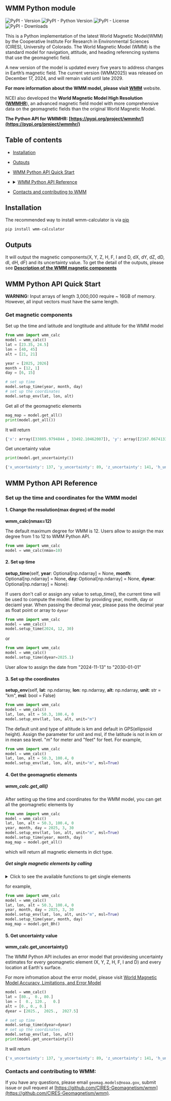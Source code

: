 

## WMM Python module

![PyPI - Version](https://img.shields.io/pypi/v/wmm-calculator)
![PyPI - Python Version](https://img.shields.io/pypi/pyversions/wmm-calculator)
![PyPI - License](https://img.shields.io/pypi/l/wmm-calculator)
![PyPI - Downloads](https://img.shields.io/pypi/dm/wmm-calculator)

This is a Python implementation of the latest World Magnetic Model(WMM) by the Cooperative Institute For Research in Environmental Sciences (CIRES), University of Colorado.
The World Magnetic Model (WMM) is the standard model for navigation, attitude, and heading referencing systems that use the  geomagnetic field. 

A new version of the model is updated every five years to address changes in Earth’s magnetic field. The current version (WMM2025) was released on December 17, 2024, and will remain valid until late 2029. 

**For more information about the WMM model, please visit [WMM](https://www.ncei.noaa.gov/products/world-magnetic-model)** website.

NCEI also developed the **World Magnetic Model High Resolution ([WMMHR](https://www.ncei.noaa.gov/products/world-magnetic-model-high-resolution)**), an advanced magnetic field model with more comprehensive data on the geomagnetic fields than the original World Magnetic Model.

**The Python API for WMMHR: [https://pypi.org/project/wmmhr/](https://pypi.org/project/wmmhr/)**

## Table of contents
- [Installation](#installation)
- [Outputs](#Output)
- [WMM Python API Quick Start](#WMM-Python-API-Quick-Start)
- <details> <summary><a href="#WMM-Python-API-Reference">WMM Python API Reference</a></summary>
  <ul>
  <li><a href="#1-change-the-resolutionmax-degree-of-the-model">wmm_calc(nmax=12)</a></li>
  <li><a href="#2-set-up-time">wmm_calc.setup_time</a></li>
  <li><a href="#3-set-up-the-coordinates">wmm_calc.setup_env</a></li>
  <li><a href="#5-get-uncertainty-value">wmm_calc.get_uncertainty</a></li>
  
  <li><details><summary><a href="#4-get-the-geomagnetic-elements">Get magnetic elements </a></summary>
      <nav>
     <ul>
     <li><a href="#get_all">wmm_calc.get_all() </a></li>
     <li><a href="#get-single-magnetic-elements-by-calling-">wmm_calc.get_Bx() </a></li>
     <li><a href="#get-single-magnetic-elements-by-calling-">wmm_calc.get_By() </a></li>
     <li><a href="#get-single-magnetic-elements-by-calling-">wmm_calc.get_Bz() </a></li>
     <li><a href="#get-single-magnetic-elements-by-calling-">wmm_calc.get_Bh() </a></li>
     <li><a href="#get-single-magnetic-elements-by-calling-">wmm_calc.get_Bf() </a></li>
     <li><a href="#get-single-magnetic-elements-by-calling-">wmm_calc.get_Bdec() </a></li>
     <li><a href="#get-single-magnetic-elements-by-calling-">wmm_calc.get_Binc() </a></li>
    
     <li><a href="#get-single-magnetic-elements-by-calling-">wmm_calc.get_dBx() </a></li>
     <li><a href="#get-single-magnetic-elements-by-calling-">wmm_calc.get_dBy() </a></li>
     <li><a href="#get-single-magnetic-elements-by-calling-">wmm_calc.get_dBz() </a></li>
     <li><a href="#get-single-magnetic-elements-by-calling-">wmm_calc.get_dBh() </a></li>
     <li><a href="#get-single-magnetic-elements-by-calling-">wmm_calc.get_dBf() </a></li>
     <li><a href="#get-single-magnetic-elements-by-calling-">wmm_calc.get_dBdec() </a></li>
     <li><a href="#get-single-magnetic-elements-by-calling-">wmm_calc.get_dBinc() </a></li>
    </ul>
  </ul>
  </nav>
  </details></li>
  </details>
- [Contacts and contributing to WMM](#contacts-and-contributing-to-wmm)

## Installation

The recommended way to install wmm-calculator is via [pip](https://pip.pypa.io/en/stable/)

```
pip install wmm-calculator 
```

## Outputs

It will output the magnetic components(X, Y, Z, H, F, I and D, dX, dY, dZ, dD, dI, dH, dF) and its uncertainty value. To get the detail of the outputs, please see **[Description of the WMM magnetic components](https://github.com/CIRES-Geomagnetism/wmm/blob/check_nmax/description.md)**

## WMM Python API Quick Start

**WARNING:** Input arrays of length 3,000,000 require ~ 16GB of memory. However, all input vectors must have the same length. 

### Get magnetic components
Set up the time and latitude and longtitude and altitude for the WMM model

```python
from wmm import wmm_calc
model = wmm_calc()
lat = [23.35, 24.5]
lon = [40, 45]
alt = [21, 21]

year = [2025, 2026]
month = [12, 1]
day = [6, 15]

# set up time
model.setup_time(year, month, day)
# set up the coordinates
model.setup_env(lat, lon, alt)
```

Get all of the geomagnetic elements

```python
mag_map = model.get_all()
print(model.get_all())
```
It will return 

```python
{'x': array([33805.9794844 , 33492.10462007]), 'y': array([2167.06741335, 1899.8602046 ]), 'z': array([23844.95317237, 26150.62563705]), 'h': array([33875.36612457, 33545.94671013]), 'f': array([41426.10555998, 42534.52435243]), 'dec': array([3.6678175, 3.2466589]), 'inc': array([35.14180823, 37.93807267]), 'dx': array([ 9.91215814, 14.60583551]), 'dy': array([-2.63505666, -4.26437959]), 'dz': array([40.35078867, 34.39738965]), 'dh': array([ 9.72328589, 14.34088148]), 'df': array([31.17702034, 32.45814375]), 'ddec': array([-0.00552022, -0.00868461]), 'dinc': array([0.03789554, 0.02466632])}
```

Get uncertainty value

```python
print(model.get_uncertainty())
```

```python
{'x_uncertainty': 137, 'y_uncertainty': 89, 'z_uncertainty': 141, 'h_uncertainty': 133, 'f_uncertainty': 138, 'declination_uncertainty': array([7.67519380e-06, 7.75056379e-06]), 'inclination_uncertainty': 0.2}
```

## WMM Python API Reference

### Set up the time and coordinates for the WMM model

#### 1. Change the resolution(max degree) of the model

**wmm_calc(nmax=12)**

The default maximum degree for WMM is 12. Users allow to assign the max degree from 1 to 12 to WMM Python API.
```python
from wmm import wmm_calc
model = wmm_calc(nmax=10)
```


#### 2. Set up time 

**setup_time**(self, **year**: Optional[np.ndarray] = None, **month**: Optional[np.ndarray] = None, **day**: Optional[np.ndarray] = None,
                   **dyear**: Optional[np.ndarray] = None):

If users don't call or assign any value to setup_time(), the current time will be used to compute the model.
Either by providing year, month, day or deciaml year. When passing the decimal year, please pass the decimal year as float point or array to `dyear`
```python
from wmm import wmm_calc
model = wmm_calc()
model.setup_time(2024, 12, 30)
```
or 
```python
from wmm import wmm_calc
model = wmm_calc()
model.setup_time(dyear=2025.1)
```

User allow to assign the date from "2024-11-13" to "2030-01-01"

#### 3. Set up the coordinates

**setup_env**(self, **lat**: np.ndarray, **lon**: np.ndarray, **alt**: np.ndarray, **unit**: str = "km", **msl**: bool = False)
```python
from wmm import wmm_calc
model = wmm_calc()
lat, lon, alt = 50.3, 100.4, 0
model.setup_env(lat, lon, alt, unit="m")
```

The default unit and type of altitude is km and default in GPS(ellipsoid height). 
Assign the parameter for unit and msl, if the latitude is not in km or in mean sea level.
"m" for meter and "feet" for feet. For example,
```python
from wmm import wmm_calc
model = wmm_calc()
lat, lon, alt = 50.3, 100.4, 0
model.setup_env(lat, lon, alt, unit="m", msl=True)
```

#### 4. Get the geomagnetic elements


##### wmm_calc.get_all()

After setting up the time and coordinates for the WMM model, you can get all the geomagnetic elements by

```python
from wmm import wmm_calc
model = wmm_calc()
lat, lon, alt = 50.3, 100.4, 0
year, month, day = 2025, 3, 30
model.setup_env(lat, lon, alt, unit="m", msl=True)
model.setup_time(year, month, day)
mag_map = model.get_all()
```

which will return all magnetic elements in dict type.

##### Get single magnetic elements by calling 
<details>
<summary>Click to see the available functions to get single elements</summary>
<p> <b>wmm_calc.get_Bx()</b>
  <li>Northward component of the Earth's magnetic field, measured in nanoteslas (nT). </li>
</p>

<p> <b>wmm_calc.get_By()</b>
  <li>Eastward component of the Earth's magnetic field, measured in nanoteslas (nT). </li>
</p>
<p><b>wmm_calc.get_Bz()</b>
<li>Downward component of the Earth's magnetic field, measured in nanoteslas (nT). </li>
</p>
<p><b>wmm_calc.get_Bh()</b>
<li>Horizontal intensity of the Earth's magnetic field, measured in nanoteslas (nT).</li>
</p>
<p><b>wmm_calc.get_Bf()</b>
<li>Total intensity of the Earth's magnetic field, measured in nanoteslas (nT).</li>
</p>
<p><b>wmm_calc.get_Bdec()</b>
<li>Rate of change of declination over time, measured in degrees per year.</li>
</p>
<p><b>wmm_calc.get_Binc()</b>
<li>Rate of inclination change over time, measured in degrees per year.</li>
</p>
<p><b>wmm_calc.get_dBx()</b>
<li>Rate of change of the northward component over time, measured in nanoteslas per year.</li>
</p>
<p><b>wmm_calc.get_dBy()</b>
<li>Rate of change of the eastward component over time, measured in nanoteslas per year.</li>
</p>
<p><b>wmm_calc.get_dBz()</b>
<li>Rate of change of the downward component over time, measured in nanoteslas per year.</li>
</p>
<p><b>wmm_calc.get_dBh()</b>
<li>Rate of change of horizontal intensity over time, measured in nanoteslas per year.</li>
</p>
<p><b>wmm_calc.get_dBf()</b>
<li>Rate of change of the total intensity over time, measured in nanoteslas per year.</li>
</p>
<p><b>wmm_calc.get_dBdec()</b>
<li>Rate of change of declination over time, measured in degrees per year.</li>
</p>
<p><b>wmm_calc.get_dBinc()</b>
<li>Rate of inclination change over time, measured in degrees per year.</li>
</p>
</details>

for example,
```python
from wmm import wmm_calc
model = wmm_calc()
lat, lon, alt = 50.3, 100.4, 0
year, month, day = 2025, 3, 30
model.setup_env(lat, lon, alt, unit="m", msl=True)
model.setup_time(year, month, day)
mag_map = model.get_Bh()
```

#### 5. Get uncertainty value

**wmm_calc.get_uncertainty()**

The WMM Python API includes an error model that providesing uncertainty estimates for every geomagnetic element (X, Y, Z, H, F, I and D) and every location at Earth's surface. 

For more infromation about the error model, please visit [World Magnetic Model Accuracy, Limitations, and Error Model](https://www.ncei.noaa.gov/products/world-magnetic-model/accuracy-limitations-error-model)

```python
model = wmm_calc()
lat = [80.,  0., 80.]
lon = [  0., 120.,   0.]
alt = [0., 0., 0.]
dyear = [2025.,  2025.,  2027.5]

# set up time
model.setup_time(dyear=dyear)
# set up the coordinates
model.setup_env(lat, lon, alt)
print(model.get_uncertainty())

```
It will return
```python
{'x_uncertainty': 137, 'y_uncertainty': 89, 'z_uncertainty': 141, 'h_uncertainty': 133, 'f_uncertainty': 138, 'declination_uncertainty': array([3.98575493e-05, 6.55276509e-06, 3.99539341e-05]), 'inclination_uncertainty': 0.2}

```


### Contacts and contributing to WMM:
If you have any questions, please email `geomag.models@noaa.gov`, submit issue or pull request at [https://github.com/CIRES-Geomagnetism/wmm](https://github.com/CIRES-Geomagnetism/wmm).
